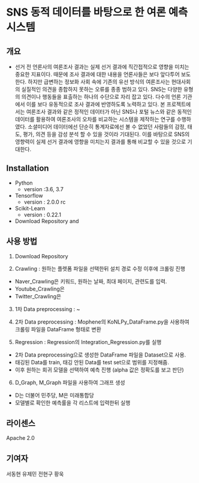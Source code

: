 # SNS 동적 데이터를 바탕으로 한 여론 예측 시스템

## 개요
- 선거 전 언론사의 여론조사 결과는 실제 선거 결과에 직간접적으로 영향을 미치는 중요한 지표이다. 때문에 조사 결과에 대한 내용을 언론사들은 보다 앞다투어 보도한다. 하지만 급변하는 정보화 사회 속에 기존의 유선 방식의 여론조사는 현대사회의 실질적인 의견을 종합하지 못하는 오류를 종종 범하고 있다. SNS는 다양한 유형의 의견이나 행동들을 표출하는 하나의 수단으로 자리 잡고 있다. 다수의 언론 기관에서 이를 보다 유동적으로 조사 결과에 반영하도록 노력하고 있다. 본 프로젝트에서는 여론조사 결과와 같은 정적인 데이터가 아닌 SNS나 포털 뉴스와 같은 동적인 데이터를 활용하여 여론조사의 오차를 비교하는 시스템을 제작하는 연구를 수행하였다. 소셜미디어 데이터에선 단순히 통계자료에선 볼 수 없었던 사람들의 감정, 태도, 평가, 의견 등을 감성 분석 할 수 있을 것이라 기대된다. 이를 바탕으로 SNS의 영향력이 실제 선거 결과에 영향을 미치는지 결과를 통해 비교할 수 있을 것으로 기대한다.


## Installation
* Python 
  * version :3.6, 3.7
* Tensorflow
  * version : 2.0.0 rc
* Scikit-Learn
  * version : 0.22.1
* Download Repository and 


## 사용 방법
1. Download Repository 

2. Crawling : 원하는 플렛폼 파일을 선택한뒤 설치 경로 수정 이후에 크롤링 진행
 - Naver_Crawling은 키워드, 원하는 날짜, 최대 페이지, 관련도를 입력.
 - Youtube_Crawling은
 - Twitter_Crawling은
 
3. 1차 Data preprocessing : ~

4. 2차 Data preprocessing : Mophene의 KoNLPy_DataFrame.py을 사용하여 크롤링 파일을 DataFrame 형태로 변환

5. Regression : Regression의 Integration_Regression.py를 실행
 - 2차 Data preprocessing으로 생성한 DataFrame 파일을 Dataset으로 사용.
 - 태깅된 Data를 train, 태깅 안된 Data를 test set으로 범위를 지정해줌.
 - 이후 원하는 회귀 모델을 선택하여 예측 진행 (alpha 값은 정확도를 보고 판단)
 
6. D_Graph, M_Graph 파일을 사용하여 그래프 생성
 - D는 더불어 민주당, M은 미래통합당
 - 모델별로 확인한 예측률을 각 리스트에 입력한뒤 실행


## 라이센스
Apache 2.0


## 기여자
서동현
유제민
전현구
황욱
